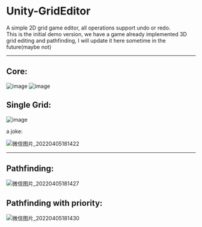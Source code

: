 # Unity-GridEditor
A simple 2D grid game editor, all operations support undo or redo.  
This is the initial demo version, we have a game already implemented 3D grid editing and pathfinding, I will update it here sometime in the future(maybe not)
****
## Core:  
![image](https://user-images.githubusercontent.com/71002504/161999873-2da7ca50-875b-48f3-94bc-d20954aa17b3.png)
![image](https://user-images.githubusercontent.com/71002504/161998983-44808cd5-f9c1-4a2c-b466-4b154361fd3d.png)  
## Single Grid:  
![image](https://user-images.githubusercontent.com/71002504/161998938-6aeb88cf-08b9-4f87-a0ba-82cb6723bcd6.png)  

a joke:  

![微信图片_20220405181422](https://user-images.githubusercontent.com/71002504/161794707-af7ca274-fdf3-4a20-bc58-d39e1683fd1d.png)  
****
## Pathfinding:  
![微信图片_20220405181427](https://user-images.githubusercontent.com/71002504/161794733-309f415e-264f-4b0f-a341-a46f26a0553b.png)  

## Pathfinding with priority:  
![微信图片_20220405181430](https://user-images.githubusercontent.com/71002504/161794841-7bdcfac9-6531-4e82-80f7-5766e30d8cfc.png)  
